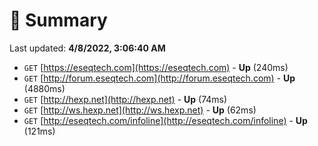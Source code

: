 # 📖 Summary
Last updated: **4/8/2022, 3:06:40 AM**

- `GET` [https://eseqtech.com](https://eseqtech.com) - **Up** (240ms)
- `GET` [http://forum.eseqtech.com](http://forum.eseqtech.com) - **Up** (4880ms)
- `GET` [http://hexp.net](http://hexp.net) - **Up** (74ms)
- `GET` [http://ws.hexp.net](http://ws.hexp.net) - **Up** (62ms)
- `GET` [http://eseqtech.com/infoline](http://eseqtech.com/infoline) - **Up** (121ms)
